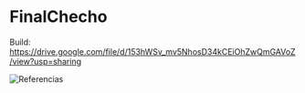 # FinalChecho

Build: https://drive.google.com/file/d/153hWSv_mv5NhosD34kCEiOhZwQmGAVoZ/view?usp=sharing


![Referencias](https://github.com/ellore23/FinalChecho/assets/68011813/7fed1cf7-b050-416c-8317-4dbd892cce65)
